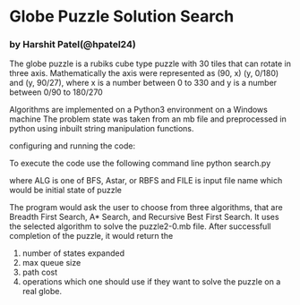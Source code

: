 # Globe Puzzle Solution Search
### by Harshit Patel(@hpatel24)

The globe puzzle is a rubiks cube type puzzle with 30 tiles that can rotate in three axis.
Mathematically the axis were represented as (90, x) (y, 0/180) and (y, 90/27), where x is a number between 0 to 330 and y is a number between 0/90 to 180/270

Algorithms are implemented on a Python3 environment on a Windows machine
The problem state was taken from an mb file and preprocessed in python using inbuilt string manipulation functions.

configuring and running the code:

To execute the code use the following command line
python search.py <ALG> <FILE>
 
where ALG is one of BFS, Astar, or RBFS 
and FILE is input file name which would be initial state of puzzle

The program would ask the user to choose from three algorithms, that are Breadth First Search, A* Search, and Recursive Best First Search.
It uses the selected algorithm to solve the puzzle2-0.mb file.
After successfull completion of the puzzle, it would return the 
1. number of states expanded
2. max queue size
3. path cost
4. operations which one should use if they want to solve the puzzle on a real globe.
